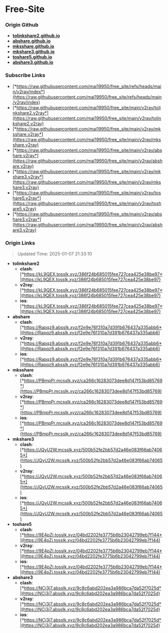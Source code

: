 # Free-Site

### Origin Github

- [**tolinkshare2.github.io**](https://github.com/tolinkshare2/tolinkshare2.github.io)
- [**abshare.github.io**](https://github.com/abshare/abshare.github.io)
- [**mksshare.github.io**](https://github.com/mksshare/mksshare.github.io)
- [**mkshare3.github.io**](https://github.com/mkshare3/mkshare3.github.io)
- [**toshare5.github.io**](https://github.com/toshare5/toshare5.github.io)
- [**abshare3.github.io**](https://github.com/abshare3/abshare3.github.io)

### Subscribe Links

- [*https://raw.githubusercontent.com/mai19950/free_site/refs/heads/main/v2ray/index*](https://raw.githubusercontent.com/mai19950/free_site/refs/heads/main/v2ray/index)
- [*https://raw.githubusercontent.com/mai19950/free_site/main/v2ray/tolinkshare2.v2ray*](https://raw.githubusercontent.com/mai19950/free_site/main/v2ray/tolinkshare2.v2ray)
- [*https://raw.githubusercontent.com/mai19950/free_site/main/v2ray/mksshare.v2ray*](https://raw.githubusercontent.com/mai19950/free_site/main/v2ray/mksshare.v2ray)
- [*https://raw.githubusercontent.com/mai19950/free_site/main/v2ray/abshare.v2ray*](https://raw.githubusercontent.com/mai19950/free_site/main/v2ray/abshare.v2ray)
- [*https://raw.githubusercontent.com/mai19950/free_site/main/v2ray/mkshare3.v2ray*](https://raw.githubusercontent.com/mai19950/free_site/main/v2ray/mkshare3.v2ray)
- [*https://raw.githubusercontent.com/mai19950/free_site/main/v2ray/toshare5.v2ray*](https://raw.githubusercontent.com/mai19950/free_site/main/v2ray/toshare5.v2ray)
- [*https://raw.githubusercontent.com/mai19950/free_site/main/v2ray/abshare3.v2ray*](https://raw.githubusercontent.com/mai19950/free_site/main/v2ray/abshare3.v2ray)

### Origin Links

> Updated Time: 2025-01-07 21:33:10

- **tolinkshare2**
  - **clash**: [*https://kL9QEX.tosslk.xyz/386f24b685015fee727cea425e38be97*](https://kL9QEX.tosslk.xyz/386f24b685015fee727cea425e38be97)
  - **v2ray**: [*https://kL9QEX.tosslk.xyz/386f24b685015fee727cea425e38be97*](https://kL9QEX.tosslk.xyz/386f24b685015fee727cea425e38be97)
  - **ios**: [*https://kL9QEX.tosslk.xyz/386f24b685015fee727cea425e38be97*](https://kL9QEX.tosslk.xyz/386f24b685015fee727cea425e38be97)
- **abshare**
  - **clash**: [*https://Rapqz9.absslk.xyz/f2e9e76f310a7d391b676437a335abb6*](https://Rapqz9.absslk.xyz/f2e9e76f310a7d391b676437a335abb6)
  - **v2ray**: [*https://Rapqz9.absslk.xyz/f2e9e76f310a7d391b676437a335abb6*](https://Rapqz9.absslk.xyz/f2e9e76f310a7d391b676437a335abb6)
  - **ios**: [*https://Rapqz9.absslk.xyz/f2e9e76f310a7d391b676437a335abb6*](https://Rapqz9.absslk.xyz/f2e9e76f310a7d391b676437a335abb6)
- **mksshare**
  - **clash**: [*https://PBmpPr.mcsslk.xyz/ca266c16283073dee8d147f53bd85769*](https://PBmpPr.mcsslk.xyz/ca266c16283073dee8d147f53bd85769)
  - **v2ray**: [*https://PBmpPr.mcsslk.xyz/ca266c16283073dee8d147f53bd85769*](https://PBmpPr.mcsslk.xyz/ca266c16283073dee8d147f53bd85769)
  - **ios**: [*https://PBmpPr.mcsslk.xyz/ca266c16283073dee8d147f53bd85769*](https://PBmpPr.mcsslk.xyz/ca266c16283073dee8d147f53bd85769)
- **mkshare3**
  - **clash**: [*https://JQyU2W.mcsslk.xyz/500b52fe2bb57d2a46e083f66ab74065*](https://JQyU2W.mcsslk.xyz/500b52fe2bb57d2a46e083f66ab74065)
  - **v2ray**: [*https://JQyU2W.mcsslk.xyz/500b52fe2bb57d2a46e083f66ab74065*](https://JQyU2W.mcsslk.xyz/500b52fe2bb57d2a46e083f66ab74065)
  - **ios**: [*https://JQyU2W.mcsslk.xyz/500b52fe2bb57d2a46e083f66ab74065*](https://JQyU2W.mcsslk.xyz/500b52fe2bb57d2a46e083f66ab74065)
- **toshare5**
  - **clash**: [*https://9E4pZj.tosslk.xyz/04bd2202fe3775b6b23042799eb7f144*](https://9E4pZj.tosslk.xyz/04bd2202fe3775b6b23042799eb7f144)
  - **v2ray**: [*https://9E4pZj.tosslk.xyz/04bd2202fe3775b6b23042799eb7f144*](https://9E4pZj.tosslk.xyz/04bd2202fe3775b6b23042799eb7f144)
  - **ios**: [*https://9E4pZj.tosslk.xyz/04bd2202fe3775b6b23042799eb7f144*](https://9E4pZj.tosslk.xyz/04bd2202fe3775b6b23042799eb7f144)
- **abshare3**
  - **clash**: [*https://NCj3j7.absslk.xyz/9c8c6abd202ea3a986bca7da52f7025d*](https://NCj3j7.absslk.xyz/9c8c6abd202ea3a986bca7da52f7025d)
  - **v2ray**: [*https://NCj3j7.absslk.xyz/9c8c6abd202ea3a986bca7da52f7025d*](https://NCj3j7.absslk.xyz/9c8c6abd202ea3a986bca7da52f7025d)
  - **ios**: [*https://NCj3j7.absslk.xyz/9c8c6abd202ea3a986bca7da52f7025d*](https://NCj3j7.absslk.xyz/9c8c6abd202ea3a986bca7da52f7025d)
